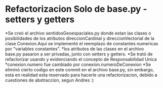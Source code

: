 Refactorizacion Solo de base.py - setters y getters
=

   *Se creó el archivo sentidosGeoespaciales.py donde estan las clases o posibilidades de los atributos direccionCardinal y direccionVectorial de la clase Conexion.Aquí se implementó el reemplazo de constantes numericas por "variables constantes".
   *los atributos de las clases en el archivo base.py pasaron a ser privadas, junto con setters y getters.
   *Se trató de refactorizar usando y evidenciando el concepto de Responsabilidad Unica
   *conexion.numero fue cambiado por conexion.numeroDeConexion
   *Se eliminó cierto codigo en este commit en el archivo base.py, sin embargo, esta en realidad esta reservado para hacerle una refactorizacion, debido a cuestiones de abstraccion, segun Andres :)
